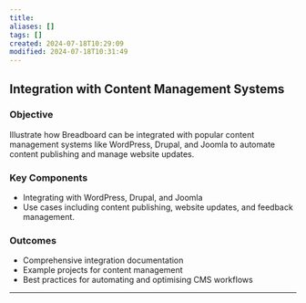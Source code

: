 ```yaml
---
title: 
aliases: []
tags: []
created: 2024-07-18T10:29:09
modified: 2024-07-18T10:31:49
---
```


## Integration with Content Management Systems

### Objective

Illustrate how Breadboard can be integrated with popular content management systems like WordPress, Drupal, and Joomla to automate content publishing and manage website updates.

### Key Components

- Integrating with WordPress, Drupal, and Joomla
- Use cases including content publishing, website updates, and feedback management.

### Outcomes

- Comprehensive integration documentation
- Example projects for content management
- Best practices for automating and optimising CMS workflows

---
